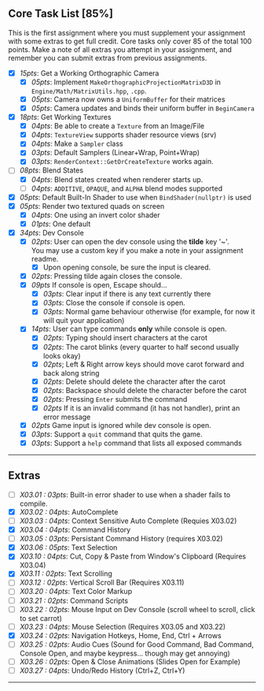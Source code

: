 ## Core Task List [85%]

This is the first assignment where you must supplement your assignment with some extras to get full credit.  Core tasks
only cover 85 of the total 100 points.  Make a note of all extras you attempt in your assignment, 
and remember you can submit extras from previous assignments.

- [x] *15pts*: Get a Working Orthographic Camera
    - [x] *05pts*: Implement `MakeOrthographicProjectionMatrixD3D` in `Engine/Math/MatrixUtils.hpp`, `.cpp`.  
    - [x] *05pts*: Camera now owns a `UniformBuffer` for their matrices
    - [x] *05pts*: Camera updates and binds their uniform buffer in `BeginCamera`
- [x] *18pts*: Get Working Textures
    - [x] *04pts*: Be able to create a `Texture` from an Image/File
    - [x] *04pts*: `TextureView` supports shader resource views (srv)
    - [x] *04pts*: Make a `Sampler` class
    - [x] *03pts*: Default Samplers (Linear+Wrap, Point+Wrap)
    - [x] *03pts*: `RenderContext::GetOrCreateTexture` works again.
- [ ] *08pts*: Blend States
    - [x] *04pts*: Blend states created when renderer starts up.
    - [ ] *04pts*: `ADDITIVE`, `OPAQUE`, and `ALPHA` blend modes supported
- [x] *05pts*: Default Built-In Shader to use when `BindShader(nullptr)` is used
- [x] *05pts*: Render two textured quads on screen
    - [x] *04pts*: One using an invert color shader
    - [x] *01pts*: One default
- [x] *34pts*: Dev Console
    - [x] *02pts*: User can open the dev console using the **tilde** key '\~'.  
                   You may use a custom key if you make a note in your assignment readme.
        - [x] Upon opening console, be sure the input is cleared.
    - [x] *02pts*: Pressing tilde again closes the console.
    - [x] *09pts* If console is open, Escape should...
        - [x] *03pts*: Clear input if there is any text currently there
        - [x] *03pts*: Close the console if console is open.
        - [x] *03pts*: Normal game behaviour otherwise (for example, for now it will quit your application)
    - [x] *14pts*: User can type commands **only** while console is open.
        - [x] *02pts*: Typing should insert characters at the carot
        - [x] *02pts*: The carot blinks (every quarter to half second usually looks okay)
        - [x] *02pts*; Left & Right arrow keys should move carot forward and back along string 
        - [x] *02pts*: Delete should delete the character after the carot
        - [x] *02pts*: Backspace should delete the character before the carot
        - [x] *02pts*: Pressing `Enter` submits the command
        - [x] *02pts* If it is an invalid command (it has not handler), print an error message
    - [x] *02pts* Game input is ignored while dev console is open.
    - [x] *03pts*: Support a `quit` command that quits the game.
    - [x] *03pts*: Support a `help` command that lists all exposed commands
   
------

## Extras

- [ ] *X03.01 : 03pts*: Built-in error shader to use when a shader fails to compile.   
- [x] *X03.02 : 04pts*: AutoComplete
- [ ] *X03.03 : 04pts*: Context Sensitive Auto Complete (Requies X03.02)
- [x] *X03.04 : 04pts*: Command History
- [ ] *X03.05 : 03pts*: Persistant Command History (requires X03.02)
- [x] *X03.06 : 05pts*: Text Selection 
- [x] *X03.10 : 04pts*: Cut, Copy & Paste from Window's Clipboard (Requires X03.04)
- [x] *X03.11 : 02pts*: Text Scrolling
- [ ] *X03.12 : 02pts*: Vertical Scroll Bar (Requires X03.11)
- [ ] *X03.20 : 04pts*: Text Color Markup
- [ ] *X03.21 : 02pts*: Command Scripts
- [ ] *X03.22 : 02pts*: Mouse Input on Dev Console (scroll wheel to scroll, click to set carrot)
- [ ] *X03.23 : 04pts*: Mouse Selection (Requires X03.05 and X03.22)
- [x] *X03.24 : 02pts*: Navigation Hotkeys, Home, End, Ctrl + Arrows
- [ ] *X03.25 : 02pts*: Audio Cues (Sound for Good Command, Bad Command, Console Open, and maybe keypress... though may get annoying)
- [ ] *X03.26 : 02pts*: Open & Close Animations (Slides Open for Example)
- [ ] *X03.27 : 04pts*: Undo/Redo History (Ctrl+Z, Ctrl+Y)

------